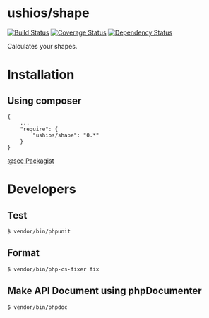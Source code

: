 ushios/shape
============

[![Build Status](https://travis-ci.org/ushios/composer-shape.svg)](https://travis-ci.org/ushios/composer-shape)
[![Coverage Status](https://coveralls.io/repos/ushios/composer-shape/badge.svg?branch=master&service=github)](https://coveralls.io/github/ushios/composer-shape?branch=master)
[![Dependency Status](https://www.versioneye.com/user/projects/562238cb36d0ab00190009cb/badge.svg?style=flat)](https://www.versioneye.com/user/projects/562238cb36d0ab00190009cb)

Calculates your shapes.

Installation
=============

Using composer
---------------

```
{
    ...
    "require": {
        "ushios/shape": "0.*"
    }
}
```

[@see Packagist](https://packagist.org/packages/ushios/shape)

Developers
===========

Test
-----

```
$ vendor/bin/phpunit
```

Format
-------

```
$ vendor/bin/php-cs-fixer fix 
```

Make API Document using phpDocumenter
--------------------------------------

```
$ vendor/bin/phpdoc
```